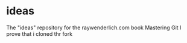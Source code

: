 # ideas
The "ideas" repository for the raywenderlich.com book Mastering Git
I prove that i cloned thr fork
